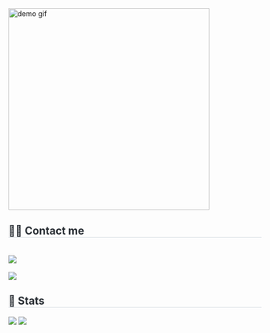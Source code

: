 <div style="text-align: left;">
    <img src="https://media2.giphy.com/media/v1.Y2lkPTc5MGI3NjExOHZianRkZ2lqaTZtNjl6bDJsa211cHR2bGU4NmJzcWo5d3I3bzM3ZCZlcD12MV9pbnRlcm5hbF9naWZfYnlfaWQmY3Q9Zw/heIX5HfWgEYlW/giphy.gif" width="400" alt="demo gif">
    <h2 style="border-bottom: 1px solid #d8dee4; color: #282d33;"> 🧑‍💻 Contact me </h2> <br> 
    <div style="text-align: left;"> <a href=mailto:ghk132435@gmail.com> <img src="https://img.shields.io/badge/Gmail-EA4335?style=for-the-badge&logo=Gmail&logoColor=white&link=mailto:ghk132435@gmail.com"> </a>
          </div>  <br> 
    <div style="text-align: left;"> <a href="https://hits.seeyoufarm.com"> <img src="https://hits.seeyoufarm.com/api/count/incr/badge.svg?url=https%3A%2F%2Fgithub.com%2Fsodaaw%2F&count_bg=%23000000&title_bg=%23000000&icon=github.svg&icon_color=%23FFFFFF&title=GitHub&edge_flat=false"/></a>
       </div> 
    </div>
    <div style="text-align: left;"> 
    <h2 style="border-bottom: 1px solid #d8dee4; color: #282d33;"> 🏅 Stats </h2> <div style="text-align: left;"> <img src="https://github-readme-stats.vercel.app/api?username=sodaaw&bg_color=180,ffe0ed,00000000&title_color=000000&text_color=000000"
         /> <img src="https://github-readme-stats.vercel.app/api/top-langs/?username=sodaaw&layout=compact&bg_color=180,ffe0ed,00000000&title_color=000000&text_color=000000"
           /> </div> 
    </div>
    
